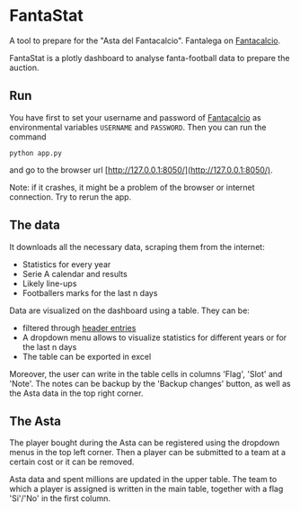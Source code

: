 # FantaStat
A tool to prepare for the "Asta del Fantacalcio". Fantalega on [Fantacalcio](https://www.fantacalcio.it/).

FantaStat is a plotly dashboard to analyse fanta-football data to prepare the auction.

## Run

You have first to set your username and password of [Fantacalcio](https://www.fantacalcio.it/)
as environmental variables `USERNAME` and `PASSWORD`. Then you can run the command
```
python app.py
```
and go to the browser url [http://127.0.0.1:8050/](http://127.0.0.1:8050/).

Note: if it crashes, it might be a problem of the browser or internet connection.
Try to rerun the app.

## The data

It downloads all the necessary data, scraping them from the internet:
* Statistics for every year
* Serie A calendar and results
* Likely line-ups
* Footballers marks for the last n days

Data are visualized on the dashboard using a table. They can be:
* filtered through [header entries](https://dash.plotly.com/datatable/filtering)
* A dropdown menu allows to visualize statistics for different years or for the last n days
* The table can be exported in excel

Moreover, the user can write in the table cells in columns 'Flag', 'Slot' and 'Note'.
The notes can be backup by the 'Backup changes' button, as well as the Asta data in the top right corner.


## The Asta

The player bought during the Asta can be registered using the dropdown menus in the top left corner.
Then a player can be submitted to a team at a certain cost or it can be removed.

Asta data and spent millions are updated in the upper table. The team to which a player is assigned is
written in the main table, together with a flag 'Si'/'No' in the first column.



